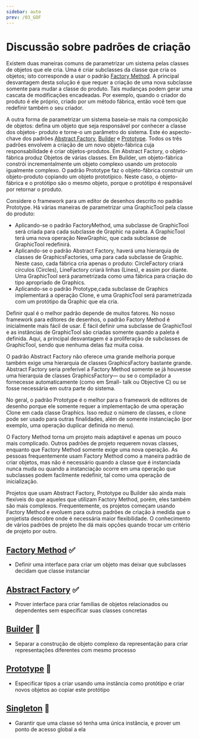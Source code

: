 ```yaml
---
sidebar: auto
prev: /03_GOF
---
```

# Discussão sobre padrões de criação

Existem duas maneiras comuns de parametrizar um sistema pelas classes de objetos que ele cria. Uma é criar subclasses da classe que cria os objetos; isto corresponde a usar o padrão [Factory Method](src/gof/FactoryMethod). A principal desvantagem desta solução é que requer a criação de uma nova subclasse somente para mudar a classe do produto. Tais mudanças podem gerar uma cascata de modificações encadeadas. Por exemplo, quando o criador do produto é ele próprio, criado por um método fábrica, então você tem que redefinir também o seu criador.

A outra forma de parametrizar um sistema baseia-se mais na composição de objetos: defina um objeto que seja responsável por conhecer a classe dos objetos- produto e torne-o um parâmetro do sistema. Este éo aspecto-chave dos padrões [Abstract Factory](src/gof/AbstractFactory), [Builder](src/gof/Builder)  e [Prototype](src/gof/Prototype). Todos os três padrões envolvem a criação de um novo objeto-fábrica cuja responsabilidade é criar objetos-produtos. Em Abstract Factory, o objeto-fábrica produz Objetos de várias classes. Em Builder, um objeto-fábrica constrói incrementalmente um objeto complexo usando um protocolo igualmente complexo. O padrão Prototype faz o objeto-fábrica construir um objeto-produto copiando um objeto prototípico. Neste caso, o objeto-fábrica e o protótipo são o mesmo objeto, porque o protótipo é responsável por retornar o produto.

Considere o framework para um editor de desenhos descrito no padrão Prototype.
Há várias maneiras de parametrizar uma GraphicTool pela classe do produto:
- Aplicando-se o padrão FactoryMethod, uma subclasse de GraphicTool será criada para cada subclasse de Graphic na paleta. A GraphicTool terá uma nova operação NewGraphic, que cada subclasse de GraphicTool redefinirá.
- Aplicando-se o padrão Abstract Factory, haverá uma hierarquia de classes de GraphicsFactories, uma para cada subclasse de Graphic. Neste caso, cada fábrica cria apenas o produto: CircleFactory criará círculos (Circles), LineFactory criará linhas (Lines), e assim por diante. Uma GraphicTool será parametrizada como uma fábrica para criação do tipo apropriado de Graphics.
- Aplicando-se o padrão Prototype,cada subclasse de Graphics implementará a operação Clone, e uma GraphicTool será parametrizada com um protótipo da Graphic que ela cria.

Definir qual é o melhor padrão depende de muitos fatores. No nosso framework para editores de desenhos, o padrão Factory Method é inicialmente mais fácil de usar. É fácil definir uma subclasse de GraphicTool e as instâncias de GraphicTool são criadas somente quando a paleta é definida. Aqui, a principal desvantagem é a proliferação de subclasses de GraphicTool, sendo que nenhuma delas faz muita coisa.

O padrão Abstract Factory não oferece uma grande melhoria porque também exige uma hierarquia de classes GraphicsFactory bastante grande. Abstract Factory seria preferível a Factory Method somente se já houvesse uma hierarquia de classes GraphicsFactory— ou se o compilador a fornecesse automaticamente (como em Small- talk ou Objective C) ou se fosse necessária em outra parte do sistema.

No geral, o padrão Prototype é o melhor para o framework de editores de desenho porque ele somente requer a implementação de uma operação Clone em cada classe Graphics. Isso reduz o número de classes, e clone pode ser usado para outras finalidades, além de somente instanciação (por exemplo, uma operação duplicar definida no menu).

O Factory Method torna um projeto mais adaptável e apenas um pouco mais complicado. Outros padrões de projeto requerem novas classes, enquanto que Factory Method somente exige uma nova operação. As pessoas frequentemente usam Factory Method como a maneira padrão de criar objetos, mas não é necessário quando a classe que é instanciada nunca muda ou quando a instanciação ocorre em uma operação que subclasses podem facilmente redefinir, tal como uma operação de inicialização.

Projetos que usam Abstract Factory, Prototype ou Builder são ainda mais flexíveis do que aqueles que utilizam Factory Method, porém, eles também são mais complexos. Frequentemente, os projetos começam usando Factory Method e evoluem para outros padrões de criação à medida que o projetista descobre onde é necessária maior flexibilidade. O conhecimento de vários padrões de projeto lhe dá mais opções quando trocar um critério de projeto por outro.


## [Factory Method](src/gof/FactoryMethod) ✅
- Definir uma interface para criar um objeto mas deixar que subclasses decidam que classe instanciar 
## [Abstract Factory](src/gof/AbstractFactory) ✅
- Prover interface para criar famílias de objetos relacionados ou dependentes sem especificar suas classes concretas 
## [Builder](src/gof/Builder) 🚧
- Separar a construção de objeto complexo da representação para criar representações diferentes com mesmo processo 
## [Prototype](src/gof/Prototype) 🚧
- Especificar tipos a criar usando uma instância como protótipo e criar novos objetos ao copiar este protótipo 
## [Singleton](src/gof/Singleton) 🔨
- Garantir que uma classe só tenha uma única instância, e prover um ponto de acesso global a ela 
